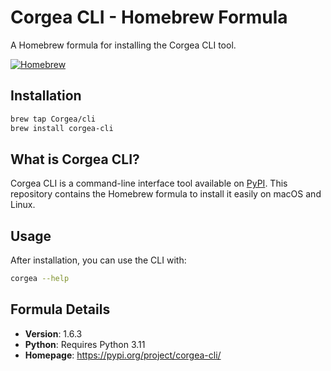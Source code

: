 # Corgea CLI - Homebrew Formula

A Homebrew formula for installing the Corgea CLI tool.

[![Homebrew](https://img.shields.io/badge/Homebrew-Formula-blue.svg)](https://brew.sh/)

## Installation

```bash
brew tap Corgea/cli
brew install corgea-cli
```

## What is Corgea CLI?

Corgea CLI is a command-line interface tool available on [PyPI](https://pypi.org/project/corgea-cli/). This repository contains the Homebrew formula to install it easily on macOS and Linux.

## Usage

After installation, you can use the CLI with:

```bash
corgea --help
```

## Formula Details

- **Version**: 1.6.3
- **Python**: Requires Python 3.11
- **Homepage**: https://pypi.org/project/corgea-cli/
